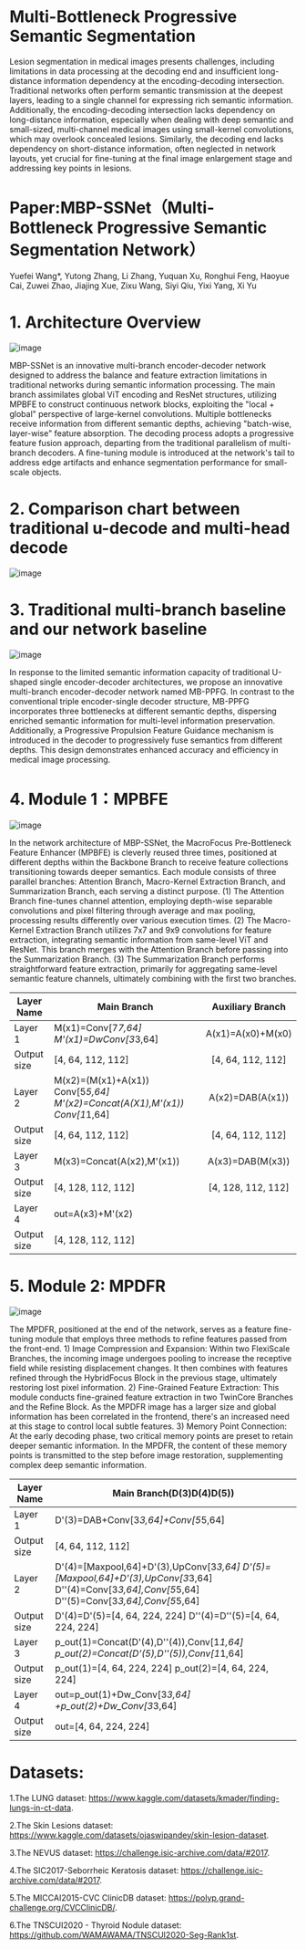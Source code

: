 # Multi-Bottleneck Progressive Semantic Segmentation
Lesion segmentation in medical images presents challenges, including limitations in data processing at the decoding end and insufficient long-distance information dependency at the encoding-decoding intersection. Traditional networks often perform semantic transmission at the deepest layers, leading to a single channel for expressing rich semantic information. Additionally, the encoding-decoding intersection lacks dependency on long-distance information, especially when dealing with deep semantic and small-sized, multi-channel medical images using small-kernel convolutions, which may overlook concealed lesions. Similarly, the decoding end lacks dependency on short-distance information, often neglected in network layouts, yet crucial for fine-tuning at the final image enlargement stage and addressing key points in lesions.

# Paper:MBP-SSNet（Multi-Bottleneck Progressive Semantic Segmentation Network）
Yuefei Wang*, Yutong Zhang, Li Zhang, Yuquan Xu, Ronghui Feng, Haoyue Cai, Zuwei Zhao, Jiajing Xue, Zixu Wang, Siyi Qiu, Yixi Yang, Xi Yu

# 1. Architecture Overview 
![image](https://github.com/YF-W/MBP-SSNet/assets/66008255/a136bfcf-7ed9-4523-8f52-eb40a93096ff)

MBP-SSNet is an innovative multi-branch encoder-decoder network designed to address the balance and feature extraction limitations in traditional networks during semantic information processing. The main branch assimilates global ViT encoding and ResNet structures, utilizing MPBFE to construct continuous network blocks, exploiting the "local + global" perspective of large-kernel convolutions. Multiple bottlenecks receive information from different semantic depths, achieving "batch-wise, layer-wise" feature absorption. The decoding process adopts a progressive feature fusion approach, departing from the traditional parallelism of multi-branch decoders. A fine-tuning module is introduced at the network's tail to address edge artifacts and enhance segmentation performance for small-scale objects.

# 2. Comparison chart between traditional u-decode and multi-head decode
![image](https://github.com/YF-W/MBP-SSNet/assets/66008255/314f0471-c93f-4198-90ff-12e8c52d6476)

# 3. Traditional multi-branch baseline and our network baseline
![image](https://github.com/YF-W/MBP-SSNet/assets/66008255/6b6df667-45f6-490e-b92b-e74ee6eeb91c)

In response to the limited semantic information capacity of traditional U-shaped single encoder-decoder architectures, we propose an innovative multi-branch encoder-decoder network named MB-PPFG. In contrast to the conventional triple encoder-single decoder structure, MB-PPFG incorporates three bottlenecks at different semantic depths, dispersing enriched semantic information for multi-level information preservation. Additionally, a Progressive Propulsion Feature Guidance mechanism is introduced in the decoder to progressively fuse semantics from different depths. This design demonstrates enhanced accuracy and efficiency in medical image processing.

# 4. Module 1：MPBFE
![image](https://github.com/YF-W/MBP-SSNet/assets/66008255/62bc34b3-c1ab-4fab-be66-4f61db4191ab)

In the network architecture of MBP-SSNet, the MacroFocus Pre-Bottleneck Feature Enhancer (MPBFE) is cleverly reused three times, positioned at different depths within the Backbone Branch to receive feature collections transitioning towards deeper semantics. Each module consists of three parallel branches: Attention Branch, Macro-Kernel Extraction Branch, and Summarization Branch, each serving a distinct purpose. (1) The Attention Branch fine-tunes channel attention, employing depth-wise separable convolutions and pixel filtering through average and max pooling, processing results differently over various execution times. (2) The Macro-Kernel Extraction Branch utilizes 7x7 and 9x9 convolutions for feature extraction, integrating semantic information from same-level ViT and ResNet. This branch merges with the Attention Branch before passing into the Summarization Branch. (3) The Summarization Branch performs straightforward feature extraction, primarily for aggregating same-level semantic feature channels, ultimately combining with the first two branches.

| Layer Name  | Main Branch                                                  |  Auxiliary Branch  |
| ----------- | ------------------------------------------------------------ | :----------------: |
| Layer 1     | M(x1)=Conv[7*7,64]   M'(x1)=DwConv[3*3,64]                   | A(x1)=A(x0)+M(x0)  |
| Output size | [4, 64, 112, 112]                                            | [4, 64, 112,  112] |
| Layer 2     | M(x2)=(M(x1)+A(x1))   Conv[5*5,64]   M'(x2)=Concat(A(X1),M'(x1))   Conv[1*1,64] |  A(x2)=DAB(A(x1))  |
| Output size | [4, 64, 112, 112]                                            | [4, 64, 112, 112]  |
| Layer 3     | M(x3)=Concat(A(x2),M'(x1))                                   |  A(x3)=DAB(M(x3))  |
| Output size | [4, 128, 112, 112]                                           | [4, 128, 112, 112] |
| Layer 4     | out=A(x3)+M'(x2)                                             |                    |
| Output size | [4, 128, 112, 112]                                           |                    |

# 5. Module 2: MPDFR 
![image](https://github.com/YF-W/MBP-SSNet/assets/66008255/e7cff1f5-a47d-4a26-b93a-201ef9562239)

The MPDFR, positioned at the end of the network, serves as a feature fine-tuning module that employs three methods to refine features passed from the front-end. 1) Image Compression and Expansion: Within two FlexiScale Branches, the incoming image undergoes pooling to increase the receptive field while resisting displacement changes. It then combines with features refined through the HybridFocus Block in the previous stage, ultimately restoring lost pixel information. 2) Fine-Grained Feature Extraction: This module conducts fine-grained feature extraction in two TwinCore Branches and the Refine Block. As the MPDFR image has a larger size and global information has been correlated in the frontend, there's an increased need at this stage to control local subtle features. 3) Memory Point Connection: At the early decoding phase, two critical memory points are preset to retain deeper semantic information. In the MPDFR, the content of these memory points is transmitted to the step before image restoration, supplementing complex deep semantic information.

| Layer Name  | Main  Branch(D(3)D(4)D(5))                                   |
| ----------- | ------------------------------------------------------------ |
| Layer 1     | D'(3)=DAB+Conv[3*3,64]+Conv[5*5,64]                          |
| Output size | [4, 64, 112, 112]                                            |
| Layer 2     | D'(4)=[Maxpool,64]+D'(3),UpConv[3*3,64]   D'(5)=[Maxpool,64]+D'(3),UpConv[3*3,64]   D''(4)=Conv[3*3,64],Conv[5*5,64]   D''(5)=Conv[3*3,64],Conv[5*5,64] |
| Output size | D'(4)=D'(5)=[4, 64, 224, 224]   D''(4)=D''(5)=[4, 64, 224, 224] |
| Layer 3     | p_out(1)=Concat(D'(4),D''(4)),Conv[1*1,64]   p_out(2)=Concat(D'(5),D''(5)),Conv[1*1,64] |
| Output size | p_out(1)=[4, 64, 224, 224]   p_out(2)=[4, 64, 224, 224]      |
| Layer 4     | out=p_out(1)+Dw_Conv[3*3,64]   +p_out(2)+Dw_Conv[3*3,64]     |
| Output size | out=[4, 64, 224, 224]                                        |

# Datasets:

1.The LUNG dataset: https://www.kaggle.com/datasets/kmader/finding-lungs-in-ct-data.

2.The Skin Lesions dataset: https://www.kaggle.com/datasets/ojaswipandey/skin-lesion-dataset.

3.The NEVUS dataset: https://challenge.isic-archive.com/data/#2017.

4.The SIC2017-Seborrheic Keratosis dataset: https://challenge.isic-archive.com/data/#2017.

5.The MICCAI2015-CVC ClinicDB dataset: https://polyp.grand-challenge.org/CVCClinicDB/.

6.The TNSCUI2020 - Thyroid Nodule dataset: https://github.com/WAMAWAMA/TNSCUI2020-Seg-Rank1st.
